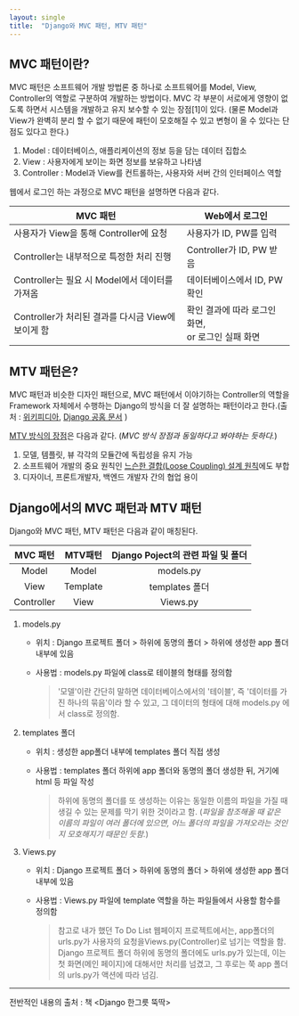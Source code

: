 ```yaml
---
layout: single
title:  "Django와 MVC 패턴, MTV 패턴"
---
```


## MVC 패턴이란?

MVC 패턴은 소프트웨어 개발 방법론 중 하나로 소프트웨어를 Model, View, Controller의 역할로 구분하여 개발하는 방법이다. MVC 각 부분이 서로에게 영향이 없도록 하면서 시스템을 개발하고 유지 보수할 수 있는 장점[1]이 있다. (물론 Model과 View가 완벽히 분리 할 수 없기 때문에 패턴이 모호해질 수 있고 변형이 올 수 있다는 단점도 있다고 한다.)

1. Model : 데이터베이스, 애플리케이션의 정보 등을 담는 데이터 집합소
2. View : 사용자에게 보이는 화면 정보를 보유하고 나타냄
3. Controller : Model과 View를 컨트롤하는, 사용자와 서버 간의 인터페이스 역할

웹에서 로그인 하는 과정으로 MVC 패턴을 설명하면 다음과 같다.

| MVC 패턴                                           | Web에서 로그인                                          |
| -------------------------------------------------- | ------------------------------------------------------- |
| 사용자가 View을 통해 Controller에 요청             | 사용자가 ID, PW를 입력                                  |
| Controller는 내부적으로 특정한 처리 진행           | Controller가 ID, PW 받음                                |
| Controller는 필요 시 Model에서 데이터를 가져옴     | 데이터베이스에서 ID, PW 확인                            |
| Controller가 처리된 결과를 다시금 View에 보이게 함 | 확인 결과에 따라 로그인 화면,<br /> or 로그인 실패 화면 |



## MTV 패턴은?

MVC 패턴과 비슷한 디자인 패턴으로, MVC 패턴에서 이야기하는 Controller의 역할을 Framework 자체에서 수행하는 Django의 방식을 더 잘 설명하는 패턴이라고 한다.(출처 : [위키피디아](https://ko.wikipedia.org/wiki/%EC%9E%A5%EA%B3%A0_(%EC%9B%B9_%ED%94%84%EB%A0%88%EC%9E%84%EC%9B%8C%ED%81%AC)), [Django 공홈 문서](https://docs.djangoproject.com/ko/3.1/glossary/) )

[MTV 방식의 장점](https://onsil-thegreenhouse.github.io/programming/django/web_programmig/2017/09/15/django_tutorial_ch1-1/)은 다음과 같다. (*MVC 방식 장점과 동일하다고 봐야하는 듯하다.*)

1. 모델, 템플릿, 뷰 각각의 모듈간에 독립성을 유지 가능
2. 소프트웨어 개발의 중요 원칙인 [느슨한 결합(Loose Coupling) 설계 원칙](https://hongjinhyeon.tistory.com/141)에도 부합
3. 디자이너, 프론트개발자, 백엔드 개발자 간의 협업 용이



## Django에서의 MVC 패턴과 MTV 패턴

Django와 MVC 패턴, MTV 패턴은 다음과 같이 매칭된다.

|  MVC 패턴  | MTV패턴  | Django Poject의 관련 파일 및 폴더 |
| :--------: | :------: | :-------------------------------: |
|   Model    |  Model   |             models.py             |
|    View    | Template |          templates 폴더           |
| Controller |   View   |             Views.py              |

1. models.py
   
   * 위치 : Django 프로젝트 폴더 > 하위에 동명의 폴더 > 하위에 생성한 app 폴더 내부에 있음
   
   * 사용법 : models.py 파일에  class로 테이블의 형태를 정의함
   
     > '모델'이란 간단히 말하면 데이터베이스에서의 '테이블', 즉 '데이터를 가진 하나의 묶음'이라 할 수 있고, 그 데이터의 형태에 대해 models.py 에서 class로 정의함.
   
2. templates 폴더

   * 위치 : 생성한 app폴더 내부에 templates 폴더 직접 생성

   * 사용법 : templates 폴더 하위에 app 폴더와 동명의 폴더 생성한 뒤, 거기에 html 등 파일 작성

     > 하위에 동명의 폴더를 또 생성하는 이유는 동일한 이름의 파일을 가질 때 생길 수 있는 문제를 막기 위한 것이라고 함. (*파일을 참조해올 때 같은 이름의 파일이 여러 폴더에 있으면, 어느 폴더의 파일을 가져오라는 것인지 모호해지기 때문인 듯함.*)

3. Views.py

   * 위치 : Django 프로젝트 폴더 > 하위에 동명의 폴더 > 하위에 생성한 app 폴더 내부에 있음

   * 사용법 : Views.py 파일에 template 역할을 하는 파일들에서 사용할 함수를 정의함

     > 참고로 내가 했던 To Do List 웹페이지 프로젝트에서는, app폴더의 urls.py가 사용자의 요청을Views.py(Controller)로 넘기는 역할을 함. Django 프로젝트 폴더 하위에 동명의 폴더에도 urls.py가 있는데, 이는 첫 화면(메인 페이지)에 대해서만 처리를 넘겼고, 그 후로는 쭉 app 폴더의 urls.py가 액션에 따라 넘김.

   

___

전반적인 내용의 출처 : 책 <Django 한그릇 뚝딱>